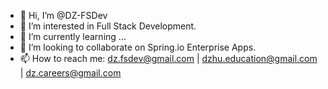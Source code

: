 - 👋 Hi, I’m @DZ-FSDev
- 👀 I’m interested in Full Stack Development.
- 🌱 I’m currently learning ...
- 💞️ I’m looking to collaborate on Spring.io Enterprise Apps.
- 📫 How to reach me: dz.fsdev@gmail.com | dzhu.education@gmail.com | dz.careers@gmail.com

<!---
DZ-FSDev/DZ-FSDev is a ✨ special ✨ repository because its `README.md` (this file) appears on your GitHub profile.
You can click the Preview link to take a look at your changes.
--->
